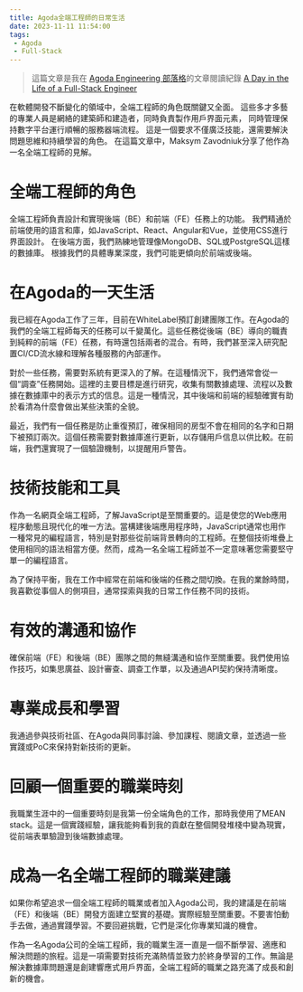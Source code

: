 ```yaml
---
title: Agoda全端工程師的日常生活
date: 2023-11-11 11:54:00
tags: 
 - Agoda 
 - Full-Stack
---
```


> 這篇文章是我在 [Agoda Engineering 部落格](https://medium.com/agoda-engineering)的文章閱讀紀錄
[A Day in the Life of a Full-Stack Engineer](https://medium.com/agoda-engineering/a-day-in-the-life-of-a-full-stack-engineer-33f640270ae9)


在軟體開發不斷變化的領域中，全端工程師的角色既關鍵又全面。
這些多才多藝的專業人員是網絡的建築師和建造者，同時負責製作用戶界面元素，
同時管理保持數字平台運行順暢的服務器端流程。
這是一個要求不僅廣泛技能，還需要解決問題思維和持續學習的角色。
在這篇文章中，Maksym Zavodniuk分享了他作為一名全端工程師的見解。

# 全端工程師的角色
全端工程師負責設計和實現後端（BE）和前端（FE）任務上的功能。
我們精通於前端使用的語言和庫，如JavaScript、React、Angular和Vue，並使用CSS進行界面設計。
在後端方面，我們熟練地管理像MongoDB、SQL或PostgreSQL這樣的數據庫。
根據我們的具體專業深度，我們可能更傾向於前端或後端。


# 在Agoda的一天生活
我已經在Agoda工作了三年，目前在WhiteLabel預訂創建團隊工作。在Agoda的我們的全端工程師每天的任務可以千變萬化。這些任務從後端（BE）導向的職責到純粹的前端（FE）任務，有時還包括兩者的混合。有時，我們甚至深入研究配置CI/CD流水線和理解各種服務的內部運作。

對於一些任務，需要對系統有更深入的了解。在這種情況下，我們通常會從一個“調查”任務開始。這裡的主要目標是進行研究，收集有關數據處理、流程以及數據在數據庫中的表示方式的信息。這是一種情況，其中後端和前端的經驗確實有助於看清為什麼會做出某些決策的全貌。

最近，我們有一個任務是防止重復預訂，確保相同的房型不會在相同的名字和日期下被預訂兩次。這個任務需要對數據庫進行更新，以存儲用戶信息以供比較。在前端，我們還實現了一個驗證機制，以提醒用戶警告。

# 技術技能和工具

作為一名網頁全端工程師，了解JavaScript是至關重要的。這是使您的Web應用程序動態且現代化的唯一方法。當構建後端應用程序時，JavaScript通常也用作一種常見的編程語言，特別是對那些從前端背景轉向的工程師。在整個技術堆疊上使用相同的語法相當方便。然而，成為一名全端工程師並不一定意味著您需要堅守單一的編程語言。

為了保持平衡，我在工作中經常在前端和後端的任務之間切換。在我的業餘時間，我喜歡從事個人的側項目，通常探索與我的日常工作任務不同的技術。

# 有效的溝通和協作
確保前端（FE）和後端（BE）團隊之間的無縫溝通和協作至關重要。我們使用協作技巧，如集思廣益、設計審查、調查工作單，以及通過API契約保持清晰度。

# 專業成長和學習
我通過參與技術社區、在Agoda與同事討論、參加課程、閱讀文章，並透過一些實踐或PoC來保持對新技術的更新。

# 回顧一個重要的職業時刻
我職業生涯中的一個重要時刻是我第一份全端角色的工作，那時我使用了MEAN stack。這是一個實踐經驗，讓我能夠看到我的貢獻在整個開發堆棧中變為現實，從前端表單驗證到後端數據處理。

# 成為一名全端工程師的職業建議
如果你希望追求一個全端工程師的職業或者加入Agoda公司，我的建議是在前端（FE）和後端（BE）開發方面建立堅實的基礎。實際經驗至關重要。不要害怕動手去做，通過實踐學習。不要回避挑戰，它們是深化你專業知識的機會。

作為一名Agoda公司的全端工程師，我的職業生涯一直是一個不斷學習、適應和解決問題的旅程。這是一項需要對技術充滿熱情並致力於終身學習的工作。無論是解決數據庫問題還是創建響應式用戶界面，全端工程師的職業之路充滿了成長和創新的機會。


